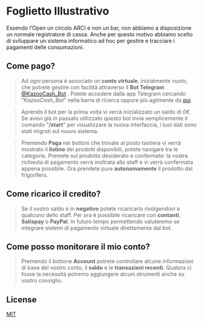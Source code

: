 # Foglietto Illustrativo

Essendo l'Open un circolo ARCI e non un bar, non abbiamo a disposizione un normale registratore di cassa.
Anche per questo motivo abbiamo scelto di sviluppare un sistema informatico ad hoc per gestire e tracciare i pagamenti delle consumazioni.  

## Come pago?

> Ad ogni persona è associato un **conto virtuale**, inizialmente vuoto, che potrete gestire con facilità attraverso il **Bot Telegram** [@KazooCash_Bot](https://t.me/KazooNfc_bot) . Potete accedere dalla app Telegram cercando "*KazooCash_Bot*" nella barra di ricerca oppure più agilmente da [qui](https://t.me/KazooNfc_bot).

> Aprendo il bot per la prima volta vi verrà inizializzato un saldo di *0€*.
Se avevi già in passato utilizzato questo bot invia semplicemente il comando "**/start**" per visualizzare la nuova interfaccia, i tuoi dati sono stati migrati sul nuovo sistema.

>Premendo **Paga** nei bottoni che trovate al posto tastiera vi verrà mostrato il **listino** dei prodotti disponibili, potete navigare tra le categorie. Premete sul prodotto desiderato e confermate: la vostra richiesta di pagamento verrà inoltrata allo staff e vi verrà confermata appena possibile. Ora prendete pure **autonomamente** il prodotto dal frigorifero.

## Come ricarico il credito?

> Se il vostro saldo è in **negativo** potete ricaricarlo  rivolgendovi a qualcuno dello staff. Per ora è possibile ricaricare con **contanti**, **Satispay** o **PayPal**. In futuro tempo permettendo valuteremo se integrare  sistemi di pagamento virtuale direttamente dal bot.

## Come posso monitorare il mio conto?

> Premendo il bottone **Account** potrete controllare alcune informazioni di base del vostro conto, il **saldo** e le **transazioni recenti**. Qualora ci fosse la necessità potremo aggiungere alcuni strumenti anche su vostro consiglio.





## License

[MIT](https://choosealicense.com/licenses/mit/)
